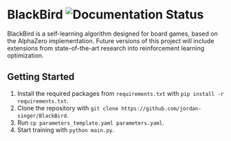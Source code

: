 # BlackBird ![Documentation Status](https://readthedocs.org/projects/blackbirdai/badge/?version=latest&style=plastic)

BlackBird is a self-learning algorithm designed for board games, based on the AlphaZero implementation. Future versions of this project will include extensions from state-of-the-art research into reinforcement learning optimization.

## Getting Started

1. Install the required packages from `requirements.txt` with `pip install -r requirements.txt`.
1. Clone the repository with `git clone https://github.com/jordan-singer/BlackBird`.
1. Run `cp parameters_template.yaml parameters.yaml`.
1. Start training with `python main.py`.
